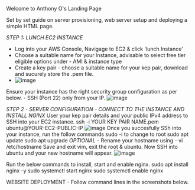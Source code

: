 Welcome to Anthony O's Landing Page

Set by set guide on server provisioning, web server setup and deploying a simple HTML page.   

*STEP 1: LUNCH EC2 INSTANCE* 
* Log into your AWS Console, Navigage to EC2 & click 'lunch Instance'
* Choose a suitable name for your Instance, advisable to select free tier eligible options under - AMI & instance type
* Create a key pair - choose a suitable name for your kep pair, download and sucurely store the .pem file.
* ![image](https://github.com/user-attachments/assets/f1476753-d569-4dfa-90dc-6d531e3482dc)

Ensure your instance has the right security group configuration as per below. - SSH (Port 22) only from your IP. 
![image](https://github.com/user-attachments/assets/1808535a-b8ec-466a-94ef-99007ea549b3)

*STEP 2 - SERVER CONFIGURATION - CONNECT TO THE INSTANCE AND INSTALL NGINX*
User your kep pair details and your public IPv4 address to SSH into your EC2 instance. 
ssh -i YOUR KEY PAIR NAME.pem ubuntu@YOUR-EC2-PUBLIC-IP
![image](https://github.com/user-attachments/assets/2b9b54d4-5bac-4972-8851-1bcd8db67c35)
Once you succesfully SSh into your instance, run the follow commands
sudo -i to change to root
sudo apt update
sudo apt upgrade
*OPTIONAL* - Rename your hostname using - vi /etc/hostname
Save and exit vim, exit the root & ubuntu.
Now SSH into ubuntu and your new hostname will appear. 
![image](https://github.com/user-attachments/assets/074a1298-7a2e-4cfe-b655-c27460270f66)

Run the below commands to install, start and enable nginx. 
sudo apt install nginx -y
sudo systemctl start nginx
sudo systemctl enable nginx

WEBSITE DEPLOYMENT - Follow command lines in the screenshots below. 
